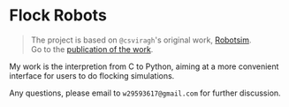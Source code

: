 # Flock Robots
> The project is based on `@csviragh`'s original work, [Robotsim]((https://github.com/csviragh/robotsim)). \
> Go to the [publication of the work](https://robotics.sciencemag.org/content/3/20/eaat3536.short). 

My work is the interpretion from C to Python, aiming at a more convenient interface for users to do flocking simulations. 

Any questions, please email to `w29593617@gmail.com` for further discussion. 